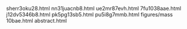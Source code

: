 sherr3oku28.html
nn31juacnb8.html
ue2mr87evh.html
7fu1038aae.html
j12dv5346b8.html
pk5pg13sb5.html
pu5i8g7mmb.html
figures/mass
10bae.html
abstract.html